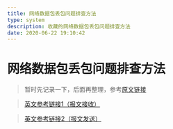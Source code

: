 ```yaml
---
title: 网络数据包丢包问题排查方法
type: system
description: 收藏的网络数据包丢包问题排查方法
date: 2020-06-22 19:10:42
---
```


# 网络数据包丢包问题排查方法

> 暂时先记录一下，后面再整理，参考[原文链接](https://jermine.vdo.pub/linux/linux%E6%9C%8D%E5%8A%A1%E5%99%A8%E4%B8%A2%E5%8C%85%E6%95%85%E9%9A%9C%E7%9A%84%E8%A7%A3%E5%86%B3/)

> [英文参考链接1（报文接收）](https://blog.packagecloud.io/eng/2016/06/22/monitoring-tuning-linux-networking-stack-receiving-data/)

> [英文参考链接2（报文发送）](https://blog.packagecloud.io/eng/2017/02/06/monitoring-tuning-linux-networking-stack-sending-data/)